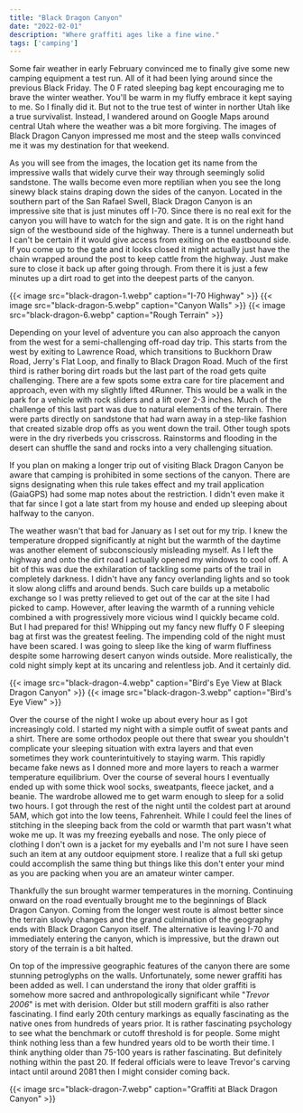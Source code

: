 ```yaml
---
title: "Black Dragon Canyon"
date: "2022-02-01"
description: "Where graffiti ages like a fine wine."
tags: ['camping']
---
```


Some fair weather in early February convinced me to finally give some new camping equipment a test run. All of it had been lying around since the previous Black Friday. The 0 F rated sleeping bag kept encouraging me to brave the winter weather. You'll be warm in my fluffy embrace it kept saying to me. So I finally did it. But not to the true test of winter in norther Utah like a true survivalist. Instead, I wandered around on Google Maps around central Utah where the weather was a bit more forgiving. The images of Black Dragon Canyon impressed me most and the steep walls convinced me it was my destination for that weekend.

As you will see from the images, the location get its name from the impressive walls that widely curve their way through seemingly solid sandstone. The walls become even more reptilian when you see the long sinewy black stains draping down the sides of the canyon. Located in the southern part of the San Rafael Swell, Black Dragon Canyon is an impressive site that is just minutes off I-70. Since there is no real exit for the canyon you will have to watch for the sign and gate. It is on the right hand sign of the westbound side of the highway. There is a tunnel underneath but I can't be certain if it would give access from exiting on the eastbound side. If you come up to the gate and it looks closed it might actually just have the chain wrapped around the post to keep cattle from the highway. Just make sure to close it back up after going through. From there it is just a few minutes up a dirt road to get into the deepest parts of the canyon.

{{< image src="black-dragon-1.webp" caption="I-70 Highway" >}}
{{< image src="black-dragon-5.webp" caption="Canyon Walls" >}}
{{< image src="black-dragon-6.webp" caption="Rough Terrain" >}}

Depending on your level of adventure you can also approach the canyon from the west for a semi-challenging off-road day trip. This starts from the west by exiting to Lawrence Road, which transitions to Buckhorn Draw Road, Jerry's Flat Loop, and finally to Black Dragon Road. Much of the first third is rather boring dirt roads but the last part of the road gets quite challenging. There are a few spots some extra care for tire placement and approach, even with my slightly lifted 4Runner. This would be a walk in the park for a vehicle with rock sliders and a lift over 2-3 inches. Much of the challenge of this last part was due to natural elements of the terrain. There were parts directly on sandstone that had warn away in a step-like fashion that created sizable drop offs as you went down the trail. Other tough spots were in the dry riverbeds you crisscross. Rainstorms and flooding in the desert can shuffle the sand and rocks into a very challenging situation.

If you plan on making a longer trip out of visiting Black Dragon Canyon be aware that camping is prohibited in some sections of the canyon. There are signs designating when this rule takes effect and my trail application (GaiaGPS) had some map notes about the restriction. I didn't even make it that far since I got a late start from my house and ended up sleeping about halfway to the canyon.

The weather wasn't that bad for January as I set out for my trip. I knew the temperature dropped significantly at night but the warmth of the daytime was another element of subconsciously misleading myself. As I left the highway and onto the dirt road I actually opened my windows to cool off. A bit of this was due the exhilaration of tackling some parts of the trail in completely darkness. I didn't have any fancy overlanding lights and so took it slow along cliffs and around bends. Such care builds up a metabolic exchange so I was pretty relieved to get out of the car at the site I had picked to camp. However, after leaving the warmth of a running vehicle combined a with progressively more vicious wind I quickly became cold. But I had prepared for this! Whipping out my fancy new fluffy 0 F sleeping bag at first was the greatest feeling. The impending cold of the night must have been scared. I was going to sleep like the king of warm fluffiness despite some harrowing desert canyon winds outside. More realistically, the cold night simply kept at its uncaring and relentless job. And it certainly did.

{{< image src="black-dragon-4.webp" caption="Bird's Eye View at Black Dragon Canyon" >}}
{{< image src="black-dragon-3.webp" caption="Bird's Eye View" >}}

Over the course of the night I woke up about every hour as I got increasingly cold. I started my night with a simple outfit of sweat pants and a shirt. There are some orthodox people out there that swear you shouldn't complicate your sleeping situation with extra layers and that even sometimes they work counterintuitively to staying warm. This rapidly became fake news as I donned more and more layers to reach a warmer temperature equilibrium. Over the course of several hours I eventually ended up with some thick wool socks, sweatpants, fleece jacket, and a beanie. The wardrobe allowed me to get warm enough to sleep for a solid two hours. I got through the rest of the night until the coldest part at around 5AM, which got into the low teens, Fahrenheit. While I could feel the lines of stitching in the sleeping back from the cold or warmth that part wasn't what woke me up. It was my freezing eyeballs and nose. The only piece of clothing I don't own is a jacket for my eyeballs and I'm not sure I have seen such an item at any outdoor equipment store. I realize that a full ski getup could accomplish the same thing but things like this don't enter your mind as you are packing when you are an amateur winter camper.

Thankfully the sun brought warmer temperatures in the morning. Continuing onward on the road eventually brought me to the beginnings of Black Dragon Canyon. Coming from the longer west route is almost better since the terrain slowly changes and the grand culmination of the geography ends with Black Dragon Canyon itself. The alternative is leaving I-70 and immediately entering the canyon, which is impressive, but the drawn out story of the terrain is a bit halted.

On top of the impressive geographic features of the canyon there are some stunning petroglyphs on the walls. Unfortunately, some newer graffiti has been added as well. I can understand the irony that older graffiti is somehow more sacred and anthropologically significant while "*Trevor 2006*" is met with derision. Older but still modern graffiti is also rather fascinating. I find early 20th century markings as equally fascinating as the native ones from hundreds of years prior. It is rather fascinating psychology to see what the benchmark or cutoff threshold is for people. Some might think nothing less than a few hundred years old to be worth their time. I think anything older than 75-100 years is rather fascinating. But definitely nothing within the past 20. If federal officials were to leave Trevor's carving intact until around 2081 then I might consider coming back.

{{< image src="black-dragon-7.webp" caption="Graffiti at Black Dragon Canyon" >}}
